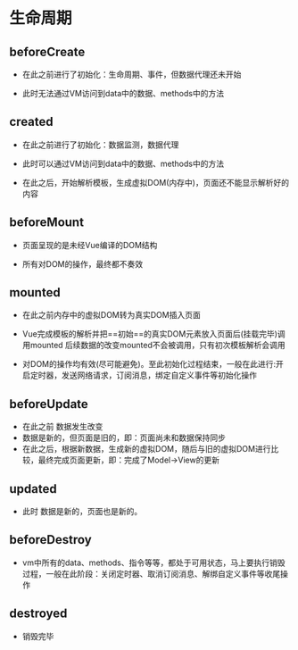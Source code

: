 # 生命周期

## beforeCreate

+   在此之前进行了初始化：生命周期、事件，但数据代理还未开始

+   此时无法通过VM访问到data中的数据、methods中的方法

## created

+   在此之前进行了初始化：数据监测，数据代理

+   此时可以通过VM访问到data中的数据、methods中的方法

+   在此之后，开始解析模板，生成虚拟DOM(内存中)，页面还不能显示解析好的内容

## beforeMount

+   页面呈现的是未经Vue编译的DOM结构

+   所有对DOM的操作，最终都不奏效

## mounted 

+   在此之前内存中的虚拟DOM转为真实DOM插入页面

+   Vue完成模板的解析并把==初始==的真实DOM元素放入页面后(挂载完毕)调用mounted
    后续数据的改变mounted不会被调用，只有初次模板解析会调用 
+   对DOM的操作均有效(尽可能避免)。至此初始化过程结束，一般在此进行:开启定时器，发送网络请求，订阅消息，绑定自定义事件等初始化操作

## beforeUpdate

+   在此之前 数据发生改变
+   数据是新的，但页面是旧的，即：页面尚未和数据保持同步
+   在此之后，根据新数据，生成新的虚拟DOM，随后与旧的虚拟DOM进行比较，最终完成页面更新，即：完成了Model->View的更新

## updated

+   此时 数据是新的，页面也是新的。

## beforeDestroy

+   vm中所有的data、methods、指令等等，都处于可用状态，马上要执行销毁过程，一般在此阶段：关闭定时器、取消订阅消息、解绑自定义事件等收尾操作

## destroyed

+   销毁完毕